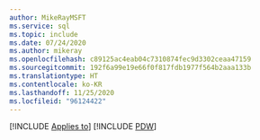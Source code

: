 ```yaml
---
author: MikeRayMSFT
ms.service: sql
ms.topic: include
ms.date: 07/24/2020
ms.author: mikeray
ms.openlocfilehash: c89125ac4eab04c7310874fec9d3302ceaa47159
ms.sourcegitcommit: 192f6a99e19e66f0f817fdb1977f564b2aaa133b
ms.translationtype: HT
ms.contentlocale: ko-KR
ms.lasthandoff: 11/25/2020
ms.locfileid: "96124422"
---
```

[!INCLUDE [Applies to](../../includes/applies-md.md)] [!INCLUDE [PDW](_pdw.md)] 